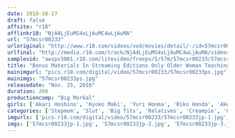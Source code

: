 ```yaml
---
date: 2018-10-27
draft: false
affsite: "r18"
afflinkr18: "NjA4LjEuMS4xLjAuMC4wLjAuMA"
url: "57mcsr00233"
urloriginal: "http://www.r18.com/videos/vod/movies/detail/-/id=57mcsr00233"
urlfinal: "http://media.r18.com/track/NjA4LjEuMS4xLjAuMC4wLjAuMA/videos/vod/movies/detail/-/id=57mcsr00233"
samplevid: "awspv3001.r18.com/litevideo/freepv/5/57m/57mcsr00233/57mcsr00233_dmb_w.mp4"
title: "Bonus Materials In Streaming Editions Only Older Woman Teaching About Creampies Best 4 Hours 6"
mainimgurl: "pics.r18.com/digital/video/57mcsr00233/57mcsr00233ps.jpg"
mainimgs: "57mcsr00233ps.jpg"
releasedate: "Nov. 25, 2016"
duration: 260
productioncomp: "Big Morkal"
girls: ['Akari Hoshino', 'Kyoko Maki', 'Yuri Honma', 'Riko Honda', 'Akemi Horiuchi', 'Chigusa Hara', 'Yuka Tachibana', 'Yukana Miyano', 'Marie Nakamura', 'Haruka Aizawa (Kotone Kuroki)']
categories: ['Stepmom', 'Slut', 'Big Tits', 'Relatives', 'Creampie', 'Over 4 Hours', 'Hi-Def']
imgurls: ['pics.r18.com/digital/video/57mcsr00233/57mcsr00233jp-1.jpg', 'pics.r18.com/digital/video/57mcsr00233/57mcsr00233jp-2.jpg', 'pics.r18.com/digital/video/57mcsr00233/57mcsr00233jp-3.jpg', 'pics.r18.com/digital/video/57mcsr00233/57mcsr00233jp-4.jpg', 'pics.r18.com/digital/video/57mcsr00233/57mcsr00233jp-5.jpg', 'pics.r18.com/digital/video/57mcsr00233/57mcsr00233jp-6.jpg', 'pics.r18.com/digital/video/57mcsr00233/57mcsr00233jp-7.jpg', 'pics.r18.com/digital/video/57mcsr00233/57mcsr00233jp-8.jpg', 'pics.r18.com/digital/video/57mcsr00233/57mcsr00233jp-9.jpg', 'pics.r18.com/digital/video/57mcsr00233/57mcsr00233jp-10.jpg', 'pics.r18.com/digital/video/57mcsr00233/57mcsr00233jp-11.jpg', 'pics.r18.com/digital/video/57mcsr00233/57mcsr00233jp-12.jpg', 'pics.r18.com/digital/video/57mcsr00233/57mcsr00233jp-13.jpg', 'pics.r18.com/digital/video/57mcsr00233/57mcsr00233jp-14.jpg', 'pics.r18.com/digital/video/57mcsr00233/57mcsr00233jp-15.jpg', 'pics.r18.com/digital/video/57mcsr00233/57mcsr00233jp-16.jpg', 'pics.r18.com/digital/video/57mcsr00233/57mcsr00233jp-17.jpg', 'pics.r18.com/digital/video/57mcsr00233/57mcsr00233jp-18.jpg', 'pics.r18.com/digital/video/57mcsr00233/57mcsr00233jp-19.jpg', 'pics.r18.com/digital/video/57mcsr00233/57mcsr00233jp-20.jpg']
imgs: ['57mcsr00233jp-1.jpg', '57mcsr00233jp-2.jpg', '57mcsr00233jp-3.jpg', '57mcsr00233jp-4.jpg', '57mcsr00233jp-5.jpg', '57mcsr00233jp-6.jpg', '57mcsr00233jp-7.jpg', '57mcsr00233jp-8.jpg', '57mcsr00233jp-9.jpg', '57mcsr00233jp-10.jpg', '57mcsr00233jp-11.jpg', '57mcsr00233jp-12.jpg', '57mcsr00233jp-13.jpg', '57mcsr00233jp-14.jpg', '57mcsr00233jp-15.jpg', '57mcsr00233jp-16.jpg', '57mcsr00233jp-17.jpg', '57mcsr00233jp-18.jpg', '57mcsr00233jp-19.jpg', '57mcsr00233jp-20.jpg']
---
```

